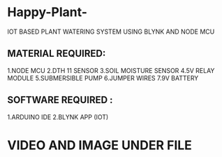 # Happy-Plant-
IOT BASED PLANT WATERING SYSTEM USING BLYNK AND NODE MCU 
## MATERIAL REQUIRED:
1.NODE MCU 
2.DTH 11 SENSOR 
3.SOIL MOISTURE SENSOR 
4.5V RELAY MODULE 
5.SUBMERSIBLE PUMP
6.JUMPER  WIRES 
7.9V BATTERY 
## SOFTWARE REQUIRED :
1.ARDUINO IDE 
2.BLYNK APP (IOT)
# VIDEO AND IMAGE UNDER FILE 


